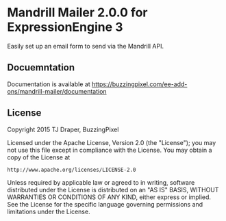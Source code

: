 # Mandrill Mailer 2.0.0 for ExpressionEngine 3

Easily set up an email form to send via the Mandrill API.

## Docuemntation

Documentation is available at https://buzzingpixel.com/ee-add-ons/mandrill-mailer/documentation

## License

Copyright 2015 TJ Draper, BuzzingPixel

Licensed under the Apache License, Version 2.0 (the "License");
you may not use this file except in compliance with the License.
You may obtain a copy of the License at

	http://www.apache.org/licenses/LICENSE-2.0

Unless required by applicable law or agreed to in writing, software
distributed under the License is distributed on an "AS IS" BASIS,
WITHOUT WARRANTIES OR CONDITIONS OF ANY KIND, either express or implied.
See the License for the specific language governing permissions and
limitations under the License.